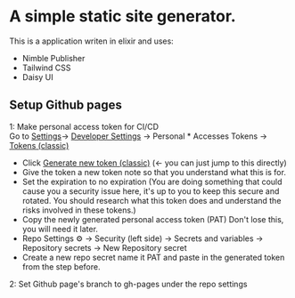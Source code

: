 # A simple static site generator.
This is a application writen in elixir and uses:

* Nimble Publisher
* Tailwind CSS
* Daisy UI

## Setup Github pages

1: Make personal access token for CI/CD  
  Go to [Settings](https://github.com/settings/profile)-> [Developer Settings](https://github.com/settings/apps) -> Personal * Accesses Tokens -> [Tokens (classic)](https://github.com/settings/tokens)
  * Click [Generate new token (classic)](https://github.com/settings/tokens/new) (<- you can just jump to this directly)
  * Give the token a new token note so that you understand what this is for.
  * Set the expiration to no expiration (You are doing something that could cause you a security issue here, it's up to you to keep this secure and rotated. You should research what this token does and understand the risks involved in these tokens.)
  * Copy the newly generated personal access token (PAT) Don't lose this, you will need it later.
  * Repo Settings ⚙ -> Security (left side) -> Secrets and variables -> Repository secrets -> New Repository secret
  * Create a new repo secret name it PAT and paste in the generated token from the step before. 

2: Set Github page's branch to gh-pages under the repo settings

